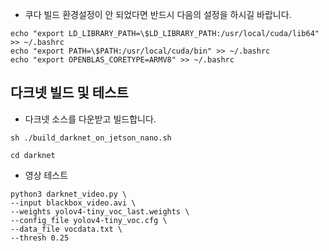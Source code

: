 * 쿠다 빌드 환경설정이 안 되었다면 반드시 다음의 설정을 하시길 바랍니다.
```
echo "export LD_LIBRARY_PATH=\$LD_LIBRARY_PATH:/usr/local/cuda/lib64" >> ~/.bashrc
echo "export PATH=\$PATH:/usr/local/cuda/bin" >> ~/.bashrc
echo "export OPENBLAS_CORETYPE=ARMV8" >> ~/.bashrc
```

## 다크넷 빌드 및 테스트

* 다크넷 소스를 다운받고 빌드합니다.
```
sh ./build_darknet_on_jetson_nano.sh
```
```
cd darknet
```

* 영상 테스트
```
python3 darknet_video.py \
--input blackbox_video.avi \
--weights yolov4-tiny_voc_last.weights \
--config_file yolov4-tiny_voc.cfg \
--data_file vocdata.txt \
--thresh 0.25
```


